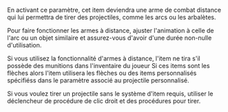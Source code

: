 En activant ce paramètre, cet item deviendra une arme de combat distance qui lui permettra de tirer des projectiles, comme les arcs ou les arbalètes.

Pour faire fonctionner les armes à distance, ajuster l'animation à celle de l'arc ou un objet similaire et assurez-vous d'avoir d'une durée non-nulle d'utilisation.

Si vous utilisez la fonctionnalité d'armes à distance, l'item ne tira s'il possède des munitions dans l'inventaire du joueur Si ces items sont les flèches alors l'item utilisera les flèches ou des items personnalisés spécifiéss dans le paramètre associé au projectile personnalisé.

Si vous voulez tirer un projectile sans le système d'item requis, utiliser le déclencheur de procédure de clic droit et des procédures pour tirer.